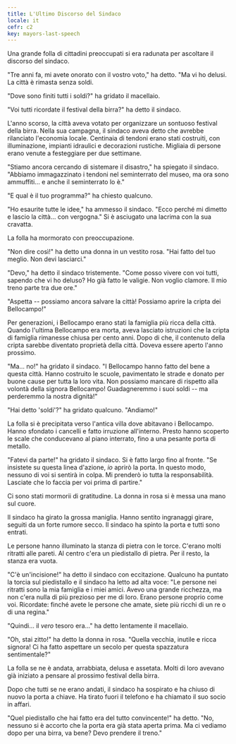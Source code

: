 ```yaml
---
title: L'Ultimo Discorso del Sindaco
locale: it
cefr: c2
key: mayors-last-speech
---
```


Una grande folla di cittadini preoccupati si era radunata per ascoltare il discorso del sindaco.

"Tre anni fa, mi avete onorato con il vostro voto," ha detto. "Ma vi ho delusi. La città è rimasta senza soldi.

"Dove sono finiti tutti i soldi?" ha gridato il macellaio.

"Voi tutti ricordate il festival della birra?" ha detto il sindaco.

L'anno scorso, la città aveva votato per organizzare un sontuoso festival della birra. Nella sua campagna, il sindaco aveva detto che avrebbe rilanciato l'economia locale. Centinaia di tendoni erano stati costruiti, con illuminazione, impianti idraulici e decorazioni rustiche. Migliaia di persone erano venute a festeggiare per due settimane.

"Stiamo ancora cercando di sistemare il disastro," ha spiegato il sindaco. "Abbiamo immagazzinato i tendoni nel seminterrato del museo, ma ora sono ammuffiti... e anche il seminterrato lo è."

"E qual è il tuo programma?" ha chiesto qualcuno.

"Ho esaurite tutte le idee," ha ammesso il sindaco. "Ecco perché mi dimetto e lascio la città... con vergogna." Si è asciugato una lacrima con la sua cravatta.

La folla ha mormorato con preoccupazione.

"Non dire così!" ha detto una donna in un vestito rosa. "Hai fatto del tuo meglio. Non devi lasciarci."

"Devo," ha detto il sindaco tristemente. "Come posso vivere con voi tutti, sapendo che vi ho deluso? Ho già fatto le valigie. Non voglio clamore. Il mio treno parte tra due ore."

"Aspetta -- possiamo ancora salvare la città! Possiamo aprire la cripta dei Bellocampo!"

Per generazioni, i Bellocampo erano stati la famiglia più ricca della città. Quando l'ultima Bellocampo era morta, aveva lasciato istruzioni che la cripta di famiglia rimanesse chiusa per cento anni. Dopo di che, il contenuto della cripta sarebbe diventato proprietà della città. Doveva essere aperto l'anno prossimo.

"Ma... no!" ha gridato il sindaco. "I Bellocampo hanno fatto del bene a questa città. Hanno costruito le scuole, pavimentato le strade e donato per buone cause per tutta la loro vita. Non possiamo mancare di rispetto alla volontà della signora Bellocampo! Guadagneremmo i suoi soldi -- ma perderemmo la nostra dignità!"

"Hai detto 'soldi'?" ha gridato qualcuno. "Andiamo!"

La folla si è precipitata verso l'antica villa dove abitavano i Bellocampo. Hanno sfondato i cancelli e fatto irruzione all'interno. Presto hanno scoperto le scale che conducevano al piano interrato, fino a una pesante porta di metallo.

"Fatevi da parte!" ha gridato il sindaco. Si è fatto largo fino al fronte. "Se insistete su questa linea d'azione, *io* aprirò la porta. In questo modo, nessuno di voi si sentirà in colpa. Mi prenderò io tutta la responsabilità. Lasciate che lo faccia per voi prima di partire."

Ci sono stati mormorii di gratitudine. La donna in rosa si è messa una mano sul cuore.

Il sindaco ha girato la grossa maniglia. Hanno sentito ingranaggi girare, seguiti da un forte rumore secco. Il sindaco ha spinto la porta e tutti sono entrati.

Le persone hanno illuminato la stanza di pietra con le torce. C'erano molti ritratti alle pareti. Al centro c'era un piedistallo di pietra. Per il resto, la stanza era vuota.

"C'è un'incisione!" ha detto il sindaco con eccitazione. Qualcuno ha puntato la torcia sul piedistallo e il sindaco ha letto ad alta voce: "Le persone nei ritratti sono la mia famiglia e i miei amici. Avevo una grande ricchezza, ma non c'era nulla di più prezioso per me di loro. Erano persone proprio come voi. Ricordate: finché avete le persone che amate, siete più ricchi di un re o di una regina."

"Quindi... il *vero* tesoro era..." ha detto lentamente il macellaio.

"Oh, stai zitto!" ha detto la donna in rosa. "Quella vecchia, inutile e ricca signora! Ci ha fatto aspettare un secolo per questa spazzatura sentimentale?"

La folla se ne è andata, arrabbiata, delusa e assetata. Molti di loro avevano già iniziato a pensare al prossimo festival della birra.

Dopo che tutti se ne erano andati, il sindaco ha sospirato e ha chiuso di nuovo la porta a chiave. Ha tirato fuori il telefono e ha chiamato il suo socio in affari.

"Quel piedistallo che hai fatto era del tutto convincente!" ha detto. "No, nessuno si è accorto che la porta era già stata aperta prima. Ma ci vediamo dopo per una birra, va bene? Devo prendere il treno."